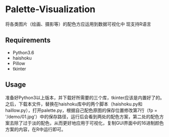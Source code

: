 # Palette-Visualization
将各类图片（绘画、摄影等）的配色方应运用到数据可视化中 现支持R语言

## Requirements
* Python3.6
* haishoku
* Pillow
* tkinter

## Usage
准备好Python3以上版本，并下载好所需要的三个库，tkinter应该是内置好了的。之后，下载本文件，替换在haishoku库中的两个脚本（haishoku.py和haillow.py），打开palette.py，根据自己配色原图的保存位置修改第7行（fp = '/demo/01.jpg'）中的保存路径，运行后会看到两处的配色方案，第二处的配色方案去除了过于淡的配色，从而更好地应用于可视化，复制GUI界面中的16进制颜色方案的内容，在R中运行即可。

